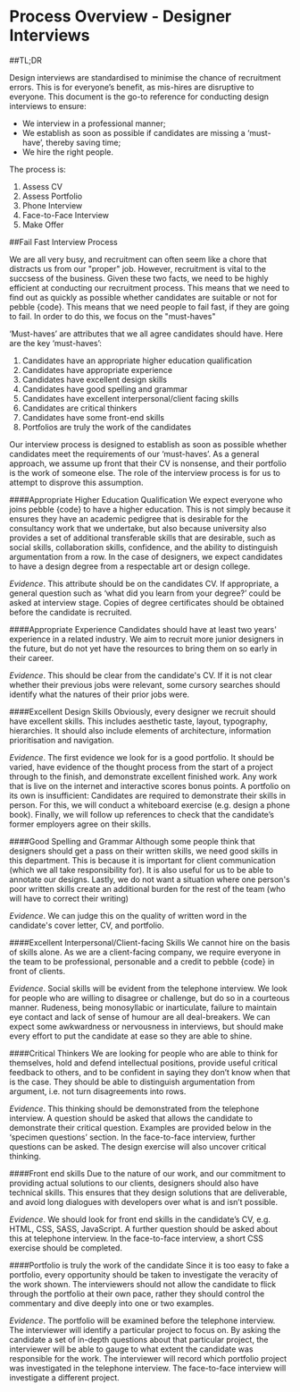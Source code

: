 # Process Overview - Designer Interviews

##TL;DR

Design interviews are standardised to minimise the chance of recruitment errors. This is for everyone’s benefit, as mis-hires are disruptive to everyone. This document is the go-to reference for conducting design interviews to ensure:
* We interview in a professional manner;
* We establish as soon as possible if candidates are missing a ‘must-have’, thereby saving time;
* We hire the right people.

The process is:

1. Assess CV  
2. Assess Portfolio  
3. Phone Interview  
4. Face-to-Face Interview  
5. Make Offer  

##Fail Fast Interview Process

We are all very busy, and recruitment can often seem like a chore that distracts us from our "proper" job. However, recruitment is vital to the succsess of the business. Given these two facts, we need to be highly efficient at conducting our recruitment process. This means that we need to find out as quickly as possible whether candidates are suitable or not for pebble {code}. This means that we need people to fail fast, if they are going to fail. In order to do this, we focus on the "must-haves"

‘Must-haves’ are attributes that we all agree candidates should have. Here are the key ‘must-haves’:

1. Candidates have an appropriate higher education qualification  
2. Candidates have appropriate experience  
3. Candidates have excellent design skills  
4. Candidates have good spelling and grammar  
5. Candidates have excellent interpersonal/client facing skills  
6. Candidates are critical thinkers  
7. Candidates have some front-end skills  
8. Portfolios are truly the work of the candidates  


Our interview process is designed to establish as soon as possible whether candidates meet the requirements of our ‘must-haves’. As a general approach, we assume up front that their CV is nonsense, and their portfolio is the work of someone else. The role of the interview process is for us to attempt to disprove this assumption. 

####Appropriate Higher Education Qualification
We expect everyone who joins pebble {code} to have a higher education. This is not simply because it ensures they have an academic pedigree that is desirable for the consultancy work that we undertake, but also because university also provides a set of additional transferable skills that are desirable, such as social skills, collaboration skills, confidence, and the ability to distinguish argumentation from a row. In the case of designers, we expect candidates to have a design degree from a respectable art or design college. 

*Evidence*. This attribute should be on the candidates CV. If appropriate, a general question such as ‘what did you learn from your degree?’ could be asked at interview stage. Copies of degree certificates should be obtained before the candidate is recruited. 

####Appropriate Experience
Candidates should have at least two years' experience in a related industry. We aim to recruit more junior designers in the future, but do not yet have the resources to bring them on so early in their career. 

*Evidence*. This should be clear from the candidate's CV. If it is not clear whether their previous jobs were relevant, some cursory searches should identify what the natures of their prior jobs were.


####Excellent Design Skills 
Obviously, every designer we recruit should have excellent skills. This includes aesthetic taste, layout, typography, hierarchies. It should also include elements of architecture, information prioritisation and navigation.

*Evidence*. The first evidence we look for is a good portfolio. It should be varied, have evidence of the thought process from the start of a project through to the finish, and demonstrate excellent finished work. Any work that is live on the internet and interactive scores bonus points. A portfolio on its own is insufficient: Candidates are required to demonstrate their skills in person. For this, we will conduct a whiteboard exercise (e.g. design a phone book). Finally, we will follow up references to check that the candidate’s former employers agree on their skills.

####Good Spelling and Grammar
Although some people think that designers should get a pass on their written skills, we need good skills in this department. This is because it is important for client communication (which we all take responsibility for). It is also useful for us to be able to annotate our designs. Lastly, we do not want a situation where one person's poor written skills create an additional burden for the rest of the team (who will have to correct their writing)

*Evidence*. We can judge this on the quality of written word in the candidate's cover letter, CV, and portfolio.

####Excellent Interpersonal/Client-facing Skills 
We cannot hire on the basis of skills alone. As we are a client-facing company, we require everyone in the team to be professional, personable and a credit to pebble {code} in front of clients.

*Evidence*. Social skills will be evident from the telephone interview. We look for people who are willing to disagree or challenge, but do so in a courteous manner. Rudeness, being monosyllabic or inarticulate, failure to maintain eye contact and lack of sense of humour are all deal-breakers. We can expect some awkwardness or nervousness in interviews, but should make every effort to put the candidate at ease so they are able to shine. 

####Critical Thinkers
We are looking for people who are able to think for themselves, hold and defend intellectual positions, provide useful critical feedback to others, and to be confident in saying they don’t know when that is the case. They should be able to distinguish argumentation from argument, i.e. not turn disagreements into rows.

*Evidence*. This thinking should be demonstrated from the telephone interview. A question should be asked that allows the candidate to demonstrate their critical question. Examples are provided below in the ‘specimen questions’ section. In the face-to-face interview, further questions can be asked. The design exercise will also uncover critical thinking.

####Front end skills 
Due to the nature of our work, and our commitment to providing actual solutions to our clients, designers should also have technical skills. This ensures that they design solutions that are deliverable, and avoid long dialogues with developers over what is and isn’t possible. 

*Evidence*. We should look for front end skills in the candidate’s CV, e.g. HTML, CSS, SASS, JavaScript. A further question should be asked about this at telephone interview. In the face-to-face interview, a short CSS exercise should be completed.

####Portfolio is truly the work of the candidate
Since it is too easy to fake a portfolio, every opportunity should be taken to investigate the veracity of the work shown. The interviewers should not allow the candidate to flick through the portfolio at their own pace, rather they should control the commentary and dive deeply into one or two examples.

*Evidence*. The portfolio will be examined before the telephone interview. The interviewer will identify a particular project to focus on. By asking the candidate a set of in-depth questions about that particular project, the interviewer will be able to gauge to what extent the candidate was responsible for the work. The interviewer will record which portfolio project was investigated in the telephone interview. The face-to-face interview will investigate a different project. 
